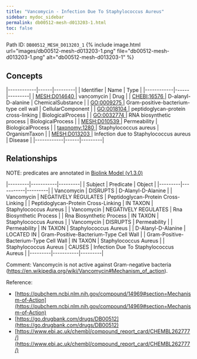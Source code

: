 ```yaml
---
title: "Vancomycin - Infection Due To Staphylococcus Aureus"
sidebar: mydoc_sidebar
permalink: db00512-mesh-d013203-1.html
toc: false 
---
```



Path ID: `DB00512_MESH_D013203_1`
{% include image.html url="images/db00512-mesh-d013203-1.png" file="db00512-mesh-d013203-1.png" alt="db00512-mesh-d013203-1" %}

## Concepts

|------------|------|---------|
| Identifier | Name | Type    |
|------------|------|---------|
| <a href="https://identifiers.org/MESH:D014640">MESH:D014640 </a> | vancomycin | Drug |
| <a href="https://identifiers.org/CHEBI:16576">CHEBI:16576 </a> | D-alanyl-D-alanine | ChemicalSubstance |
| <a href="https://identifiers.org/GO:0009275">GO:0009275 </a> | Gram-positive-bacterium-type cell wall | CellularComponent |
| <a href="https://identifiers.org/GO:0018104">GO:0018104 </a> | peptidoglycan-protein cross-linking | BiologicalProcess |
| <a href="https://identifiers.org/GO:0032774">GO:0032774 </a> | RNA biosynthetic process | BiologicalProcess |
| <a href="https://identifiers.org/MESH:D010539">MESH:D010539 </a> | Permeability | BiologicalProcess |
| <a href="https://identifiers.org/taxonomy:1280">taxonomy:1280 </a> | Staphylococcus aureus | OrganismTaxon |
| <a href="https://identifiers.org/MESH:D013203">MESH:D013203 </a> | Infection due to Staphylococcus aureus | Disease |
|------------|------|---------|

## Relationships


NOTE: predicates are annotated in <a href="https://github.com/biolink/biolink-model/releases/tag/v1.3.0">Biolink Model (v1.3.0)</a>

|---------|-----------|---------|
| Subject | Predicate | Object  |
|---------|-----------|---------|
| Vancomycin | DISRUPTS | D-Alanyl-D-Alanine |
| Vancomycin | NEGATIVELY REGULATES | Peptidoglycan-Protein Cross-Linking |
| Peptidoglycan-Protein Cross-Linking | IN TAXON | Staphylococcus Aureus |
| Vancomycin | NEGATIVELY REGULATES | Rna Biosynthetic Process |
| Rna Biosynthetic Process | IN TAXON | Staphylococcus Aureus |
| Vancomycin | DISRUPTS | Permeability |
| Permeability | IN TAXON | Staphylococcus Aureus |
| D-Alanyl-D-Alanine | LOCATED IN | Gram-Positive-Bacterium-Type Cell Wall |
| Gram-Positive-Bacterium-Type Cell Wall | IN TAXON | Staphylococcus Aureus |
| Staphylococcus Aureus | CAUSES | Infection Due To Staphylococcus Aureus |
|---------|-----------|---------|

Comment: Vancomycin is not active against Gram-negative bacteria (https://en.wikipedia.org/wiki/Vancomycin#Mechanism_of_action).

Reference: 
  - [https://pubchem.ncbi.nlm.nih.gov/compound/14969#section=Mechanism-of-Action](https://pubchem.ncbi.nlm.nih.gov/compound/14969#section=Mechanism-of-Action)
  - [https://go.drugbank.com/drugs/DB00512](https://go.drugbank.com/drugs/DB00512)
  - [https://www.ebi.ac.uk/chembl/compound_report_card/CHEMBL262777/](https://www.ebi.ac.uk/chembl/compound_report_card/CHEMBL262777/)
